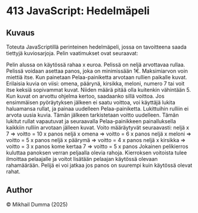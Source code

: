 
# 413 JavaScript: Hedelmäpeli
## Kuvaus
Toteuta JavaScriptillä perinteinen hedelmäpeli, jossa on tavoitteena saada tiettyjä kuviosarjoja. Pelin vaatimukset ovat seuraavat:

Pelin alussa on käytössä rahaa x euroa.
Pelissä on neljä arvottavaa rullaa.
Pelissä voidaan asettaa panos, joka on minimissään 1€. Maksimiarvon voin miettiä itse.
Kun painetaan Pelaa-painiketta arvotaan rullien paikalle kuvat. Erilaisia kuvia on viisi:
omena, päärynä, kirsikka, meloni, numero 7
tai voit itse keksiä sopivammat kuvat. Niiden määrä pitää olla kuitenkin vähintään 5.
Kun kuvat on arvottu ohjelma kertoo, saadaanko sillä voittoa. 
Jos ensimmäisen pyöräytyksen jälkeen ei saatu voittoa, voi käyttäjä lukita haluamansa rullat, ja painaa uudelleen Pelaa-painiketta. Lukittuihin rulliin ei arvota uusia kuvia. Tämän jälkeen tarkistetaan voitto uudelleen. Tämän lukitut rullat vapautuvat ja seuraavalla Pelaa-painikkeen painalluksella kaikkiin rulliin arvotaan jälleen kuvat.
Voito määräytyvät seuraavasti:
neljä x 7 => voitto = 10 x panos
neljä x omena => voitto = 6 x panos
neljä x meloni => voitto = 5 x panos
neljä x päärymä => voitto = 4 x panos
neljä x kirsikka => voitto = 3 x panos
kome kertaa 7 => voitto = 5 x panos
Jokainen pelikierros kuluttaa panoksen verran peljaalla olevia rahoja. Kierroksen voitoista tulee ilmoittaa pelaajalle ja voitot lisätään pelaajan käytössä olevaan rahamäärään.
Pelijä ei voi jatkaa jos panos on suurempi kuin käytössä olevat rahat.



## Author
© Mikhail Dumma (2025) 